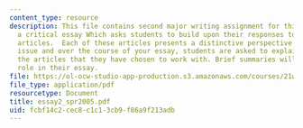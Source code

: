```yaml
---
content_type: resource
description: This file contains second major writing assignment for this course is
  a critical essay Which asks students to build upon their responses to two (or more)
  articles.  Each of these articles presents a distinctive perspective on a controversial
  issue and over the course of your essay, students are asked to explain and assess
  the articles that they have chosen to work with. Brief summaries will play a key
  role in their essay.
file: https://ol-ocw-studio-app-production.s3.amazonaws.com/courses/21w-730-3-writing-and-the-environment-spring-2005/fcbf14c2cec8c1c13cb9f86a9f213adb_essay2_spr2005.pdf
file_type: application/pdf
resourcetype: Document
title: essay2_spr2005.pdf
uid: fcbf14c2-cec8-c1c1-3cb9-f86a9f213adb
---
```

